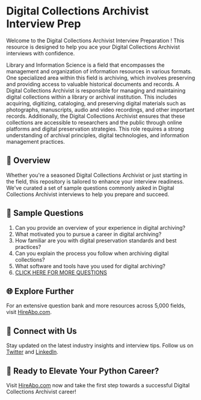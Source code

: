 # Digital Collections Archivist Interview Prep

Welcome to the Digital Collections Archivist Interview Preparation ! This resource is designed to help you ace your Digital Collections Archivist interviews with confidence.

Library and Information Science is a field that encompasses the management and organization of information resources in various formats. One specialized area within this field is archiving, which involves preserving and providing access to valuable historical documents and records. A Digital Collections Archivist is responsible for managing and maintaining digital collections within a library or archival institution. This includes acquiring, digitizing, cataloging, and preserving digital materials such as photographs, manuscripts, audio and video recordings, and other important records. Additionally, the Digital Collections Archivist ensures that these collections are accessible to researchers and the public through online platforms and digital preservation strategies. This role requires a strong understanding of archival principles, digital technologies, and information management practices.

## 🚀 Overview

Whether you're a seasoned Digital Collections Archivist or just starting in the field, this repository is tailored to enhance your interview readiness. We've curated a set of sample questions commonly asked in Digital Collections Archivist interviews to help you prepare and succeed.

## 📝 Sample Questions

1. Can you provide an overview of your experience in digital archiving?
2. What motivated you to pursue a career in digital archiving?
3. How familiar are you with digital preservation standards and best practices?
4. Can you explain the process you follow when archiving digital collections?
5. What software and tools have you used for digital archiving?
6. [CLICK HERE FOR MORE QUESTIONS](https://hireabo.com/job/18_2_7/Digital%20Collections%20Archivist)

## 🌐 Explore Further

For an extensive question bank and more resources across 5,000 fields, visit [HireAbo.com](https://www.hireabo.com).

## 📱 Connect with Us

Stay updated on the latest industry insights and interview tips. Follow us on [Twitter](https://twitter.com/hireabo) and [LinkedIn](https://www.linkedin.com/in/hire-abo-3609972a8/).

## 🚀 Ready to Elevate Your Python Career?

Visit [HireAbo.com](https://www.hireabo.com) now and take the first step towards a successful Digital Collections Archivist career!